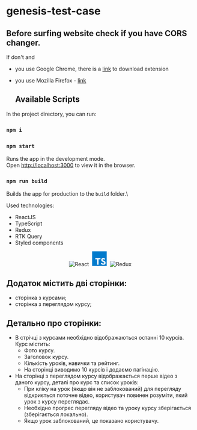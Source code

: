 # genesis-test-case

## Before surfing website check if you have CORS changer.

If don't and

- you use Google Chrome, there is a
  [link](https://chrome.google.com/webstore/detail/moesif-origin-cors-change/digfbfaphojjndkpccljibejjbppifbc)
  to download extension

- you use Mozilla Firefox -
  [link](https://addons.mozilla.org/en-US/firefox/addon/moesif-origin-cors-changer1/)

  ## Available Scripts

In the project directory, you can run:

### `npm i`

### `npm start`

Runs the app in the development mode.\
Open [http://localhost:3000](http://localhost:3000) to view it in the browser.

### `npm run build`

Builds the app for production to the `build` folder.\

Used technologies:

- ReactJS
- TypeScript
- Redux
- RTK Query
- Styled components

<div align="center">
  <img src="https://cdn.jsdelivr.net/gh/devicons/devicon/icons/react/react-original-wordmark.svg" title="React" alt="React" width="40"         height="40"/>&nbsp;
  <img src="https://github.com/devicons/devicon/blob/master/icons/typescript/typescript-original.svg" title="TypeScript" **alt="TypeScript" width="40"   height="40"/>&nbsp;
  <img src="https://cdn.jsdelivr.net/gh/devicons/devicon/icons/redux/redux-original.svg" title="Redux" alt="Redux " width="40" height="40"/>&nbsp;
</div>

## Додаток містить дві сторінки:

- сторінка з курсами;
- сторінка з переглядом курсу;

## Детально про сторінки:

- В стрічці з курсами необхідно відображаються останні 10 курсів. Курс містить:
  - Фото курсу.
  - Заголовок курсу.
  - Кількість уроків, навички та рейтинг.
  - На сторінці виводимо 10 курсів і додаємо пагінацію.
- На сторінці з переглядом курсу відображається перше відео з даного курсу, деталі про курс та список уроків:
  - При кліку на урок (якщо він не заблокований) для перегляду відкриється поточне відео, користувач повинен розуміти, який урок з курсу переглядає.
  - Необхідно прогрес перегляду відео та уроку курсу зберігається (зберігається локально).
  - Якщо урок заблокований, це показано користувачу.
